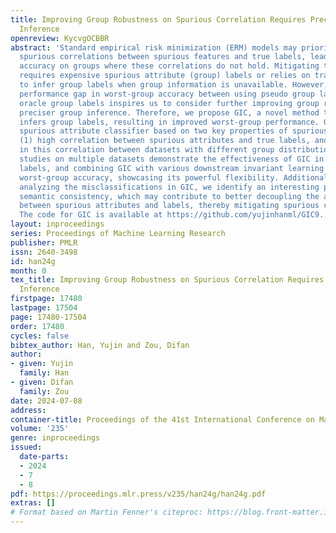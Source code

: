 ```yaml
---
title: Improving Group Robustness on Spurious Correlation Requires Preciser Group
  Inference
openreview: KycvgOCBBR
abstract: 'Standard empirical risk minimization (ERM) models may prioritize learning
  spurious correlations between spurious features and true labels, leading to poor
  accuracy on groups where these correlations do not hold. Mitigating this issue often
  requires expensive spurious attribute (group) labels or relies on trained ERM models
  to infer group labels when group information is unavailable. However, the significant
  performance gap in worst-group accuracy between using pseudo group labels and using
  oracle group labels inspires us to consider further improving group robustness through
  preciser group inference. Therefore, we propose GIC, a novel method that accurately
  infers group labels, resulting in improved worst-group performance. GIC trains a
  spurious attribute classifier based on two key properties of spurious correlations:
  (1) high correlation between spurious attributes and true labels, and (2) variability
  in this correlation between datasets with different group distributions. Empirical
  studies on multiple datasets demonstrate the effectiveness of GIC in inferring group
  labels, and combining GIC with various downstream invariant learning methods improves
  worst-group accuracy, showcasing its powerful flexibility. Additionally, through
  analyzing the misclassifications in GIC, we identify an interesting phenomenon called
  semantic consistency, which may contribute to better decoupling the association
  between spurious attributes and labels, thereby mitigating spurious correlation.
  The code for GIC is available at https://github.com/yujinhanml/GIC9.'
layout: inproceedings
series: Proceedings of Machine Learning Research
publisher: PMLR
issn: 2640-3498
id: han24g
month: 0
tex_title: Improving Group Robustness on Spurious Correlation Requires Preciser Group
  Inference
firstpage: 17480
lastpage: 17504
page: 17480-17504
order: 17480
cycles: false
bibtex_author: Han, Yujin and Zou, Difan
author:
- given: Yujin
  family: Han
- given: Difan
  family: Zou
date: 2024-07-08
address:
container-title: Proceedings of the 41st International Conference on Machine Learning
volume: '235'
genre: inproceedings
issued:
  date-parts:
  - 2024
  - 7
  - 8
pdf: https://proceedings.mlr.press/v235/han24g/han24g.pdf
extras: []
# Format based on Martin Fenner's citeproc: https://blog.front-matter.io/posts/citeproc-yaml-for-bibliographies/
---
```

